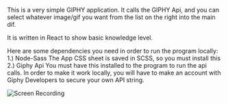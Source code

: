 This is a very simple GIPHY application. It calls the GIPHY Api, and you can select whatever image/gif you want from the list on the right into the main dif.

It is written in React to show basic knowledge level.

Here are some dependencies you need in order to run the program locally:
1.) Node-Sass
    The App CSS sheet is saved in SCSS, so you must install this
2.) Giphy Api
    You must have this installed to the program to run the api calls.
    In order to make it work locally, you will have to make an account with Giphy Developers to secure your own API string.

![Screen Recording](https://media.giphy.com/media/QUKkivXKioB0MWlmtY/giphy.gif)
